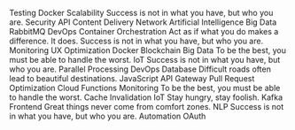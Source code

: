 Testing Docker Scalability Success is not in what you have, but who you are. Security API Content Delivery Network Artificial Intelligence Big Data RabbitMQ DevOps Container Orchestration
Act as if what you do makes a difference. It does. Success is not in what you have, but who you are. Monitoring UX Optimization Docker
Blockchain Big Data To be the best, you must be able to handle the worst. IoT Success is not in what you have, but who you are. Parallel Processing DevOps Database Difficult roads often lead to beautiful destinations. JavaScript API Gateway Pull Request
Optimization Cloud Functions Monitoring To be the best, you must be able to handle the worst. Cache Invalidation IoT Stay hungry, stay foolish. Kafka Frontend Great things never come from comfort zones. NLP Success is not in what you have, but who you are. Automation OAuth
